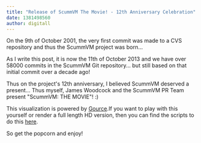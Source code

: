 ```yaml
---
title: "Release of ScummVM The Movie! - 12th Anniversary Celebration"
date: 1381498560
author: digitall
---
```


On the 9th of October 2001, the very first commit was made to a CVS repository and thus the ScummVM project was born...

As I write this post, it is now the 11th of October 2013 and we have over 58000 commits in the ScummVM Git repository... but still based on that initial commit over a decade ago!

Thus on the project's 12th anniversary, I believed ScummVM deserved a present... Thus myself, James Woodcock and the ScummVM PR Team present "ScummVM: THE MOVIE"! :)

This visualization is powered by [Gource](http://code.google.com/p/gource/).If you want to play with this yourself or render a full length HD version, then you can find the scripts to do this [here](https://github.com/digitall/scummvm-the-movie).

So get the popcorn and enjoy!
